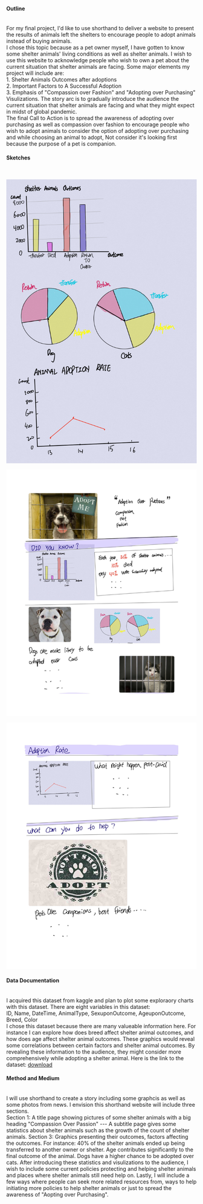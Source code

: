 <h4 class="h3">Outline</h4><br/>
For my final project, I'd like to use shorthand to deliver a website to present the results of animals left the shelters to encourage people to adopt animals instead of buying animals.<br/>
I chose this topic because as a pet owner myself, I have gotten to know some shelter animals' living conditions as well as shelter animals. I wish to use this website to acknowledge people who wish to own a pet about the current situation that shelter animals are facing. 
Some major elements my project will include are: <br/>
1. Shelter Animals Outcomes after adoptions <br/>
2. Important Factors to A Successful Adoption <br/>
3. Emphasis of "Compassion over Fashion" and "Adopting over Purchasing" Visulizations. 
The story arc is to gradually introduce the audience the current situation that shelter animals are facing and what they might expect in midst of global pandemic.  <br/>
The final Call to Action is to spread the awareness of adopting over purchasing as well as compassion over fashion to encourage people who wish to adopt animals to consider the option of adopting over purchasing and while choosing an animal to adopt, Not consider it's looking first because the purpose of a pet is companion. 
<h4 class="h3">Sketches</h4><br/>
<p align="right">
  <img src="./Sketch_Project.png" />
</p>

<p align="right">
  <img src="./Page2.jpg" />
</p>

<p align="right">
  <img src="./Page3.jpg" />
</p>
<h4 class="h3">Data Documentation</h4><br/>
I acquired this dataset from kaggle and plan to plot some exploraory charts with this dataset. There are eight variables in this dataset: <br/>
ID, Name, DateTime, AnimalType, SexuponOutcome, AgeuponOutcome, Breed, Color <br/>
I chose this dataset because there are many valueable information here. For instance I can explore how does breed affect shelter animal outcomes, and how does age affect shelter animal outcomes. These graphics would reveal some correlations between certain factors and shelter animal outcomes. By revealing these information to the audience, they might consider more comprehensively while adopting a shelter animal. 
Here is the link to the dataset:
<a href="./test.csv">download</a> <br />
<h4 class="h3">Method and Medium</h4><br/>
I will use shorthand to create a story including some graphcis as well as some photos from news. I envision this shorthand website will include three sections. <br/>
Section 1: A title page showing pictures of some shelter animals with a big heading "Compassion Over Passion" --- A subtitle page gives some statistics about shelter animals such as the growth of the count of shelter animals. 
Section 3: Graphics presenting their outcomes, factors affecting the outcomes. For instance: 40% of the shelter animals ended up being transferred to another owner or shelter. Age contributes significantly to the final outcome of the animal. Dogs have a higher chance to be adopted over cats. 
After introducing these statistics and visulizations to the audience, I wish to include some current policies protecting and helping shelter animals and places where shelter animals still need help on. 
Lastly, I will include a few ways where people can seek more related resources from, ways to help initiating more policies to help shelter animals or just to spread the awareness of "Aopting over Purchasing". 
